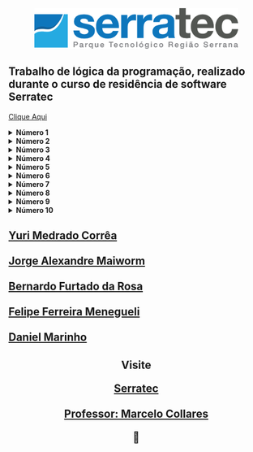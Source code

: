 <!-- <h1 align="center">Trabalho de lógica de programação</h1> -->

<a name="back-to-top">
<p align="center">
  <img height="80px" src="assets/logoSerratec.png" alt="logo serratec"/>
</p>

<h2>
Trabalho de lógica da programação, realizado durante o curso de residência de software Serratec<br>
</h2 >
<!--ts-->
	
[Clique Aqui](https://github.com/YuriMCorrea/LogicaDeProgramacao/blob/main/GRUPO_7__Ex_02.por)
	
<details>
	<summary> <strong> Número 1</strong> </summary>
Leia dois valores e efetue a divisão do primeiro pelo segundo. O segundo valor não pode ser ZERO
ou negativo, caso isso ocorra você deve informar ao usuário que o segundo número deve ser maior
do que ZERO e solicitar um novo valor. Deverá imprimir o resultado. Ao final deve perguntar se
deseja calcular outra divisão e caso sua resposta seja positiva limpe a tela e solicite novos valores.	
</details> 

	
<details>
	<summary> <strong> Número 2</strong> </summary>
Programar uma calculadora com as operações: soma, subtração, multiplicação e divisão. Deverá ter
um menu com as opções de operação. Após a escolha da operação deverá permitir a inserção de
dois valores e executar a conta. Deverá apresentar o resultado ao usuário e perguntar se ele deseja
fazer novo cálculo ou se deseja encerrar o programa. Deverá permitir voltar ao menu caso a escolha
seja fazer novo cálculo ou sair caso a escolha seja encerrar o programa.
</details> 

<details>
	<summary> <strong> Número 3</strong> </summary>
Escreva um programa que leia 10 nomes de alunos e duas notas de avaliações para cada aluno.
Calcule e escreva a média de cada aluno, seguido da informação se foi aprovado ou reprovado.
Considere como média para aprovação 6. Dica: Utilize quantos vetores precisar. Ex. Saída: Fulano
de tal P1= 8.0, P2=6.0, Media=7.0, aprovado!](#instalacao)
</details> 

<details>
	<summary> <strong> Número 4</strong> </summary>
Faça um programa que mostre um menu contendo 2 opções: 1. Fibonacci 2. Fatorial. Ao escolher o
numero 1 solicite que o usuário escolha a quantidade de números da série de Fibonacci ele quer
imprimir e execute a função recursivamente. Ao escolher a opção 2 solicite ao usuário que escolha
o número que deseja para o cálculo do Fatorial e execute a função recursivamente..
</details> 

<details>
	<summary> <strong> Número 5</strong> </summary>
Desenvolva um programa no qual o usuário informa 10 números e programa responde qual é o
menor, o maior e a média dos valores.
</details> 

<details>
	<summary> <strong> Número 6</strong> </summary>
Elabore um programa em que o usuário informa dois números (n1 e n2). O primeiro número (n1)
indica o início do laço de repetição e o segundo número (n2) o fim do laço de repetição. O
programa deverá imprimir a soma de todos os números pares no intervalo entre n1 e n2.
</details> 

<details>
	<summary> <strong> Número 7</strong> </summary>
Elabora um programa que solicita ao usuário a quantidade de números primos que ele quer que
seja impresso. Após imprima na tela a quantidade de números primos escolhida. Ex. Entrada 4
Saída 1 2 3 5](#remote-files)
</details> 

<details>
	<summary> <strong> Número 8</strong> </summary>
Elabora um programa que peça ao usuário que entre com 10 números. Após solicite que o usuário
escolha se quer que sejam impressos os números em ordem crescente ou decrescente e conforme
a escolha do usuário e faça a impressão da série.](#multiple-files)
</details> 

<details>
	<summary> <strong> Número 9</strong> </summary>
Elabore um programa que calcule uma equação do 2° Grau modelo ax2+bx+c. Solicite a entrada das
variáveis a, b, c e calcule as raízes. Apresente no final do cálculo a equação composta pelas
variáveis lidas e o resultado. Ex. Entrada a=1, b=-5, c=6. Saída 1x
2- 5x – 6 =0 -> X1=3 X2=2
</details> 

<details>
	<summary> <strong> Número 10</strong> </summary>
Desenvolva um programa que some duas matrizes modelo Amxn + Amxn = Amxn. Solicite que o
usuário escolha os números de entrada de ambas as matrizes e apresente como resultado as duas
matrizes de entrada e a matriz resultado, pode ser uma em baixo da outra. Identifique cada matriz
ao apresentar o resultado.
</details> 
<h2>

<a href="https://github.com/YuriMCorrea">Yuri Medrado Corrêa</a><br><br>
<a href="https://github.com/Jrmaiworm">Jorge Alexandre Maiworm</a><br><br>
<a href="https://github.com/Befrosa">Bernardo Furtado da Rosa</a><br><br>
<a href="https://github.com/FELIPEMENEGUELI">Felipe Ferreira Menegueli</a><br><br>
<a href="https://github.com/dlmarinho">Daniel Marinho</a>
</h2>
	
<p align="center">
	<h2 align="center"> Visite <h\2><br>

<a href="http://serratec.org/">Serratec</a> <br><br>
<a href="https://github.com/mmcollares">Professor: Marcelo Collares</a>


:fries:
<!--te-->

